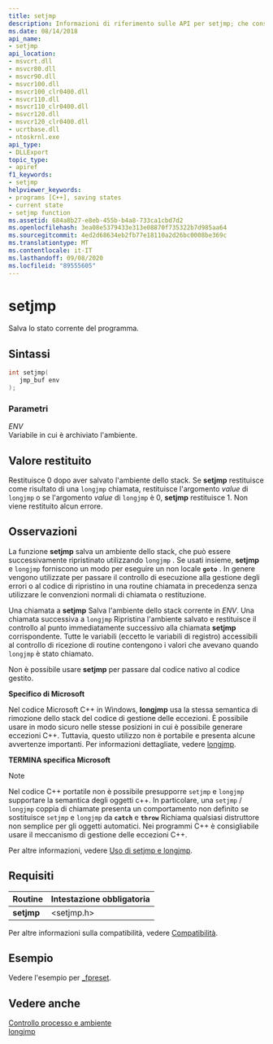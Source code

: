 ```yaml
---
title: setjmp
description: Informazioni di riferimento sulle API per setjmp; che consente di salvare lo stato corrente del programma.
ms.date: 08/14/2018
api_name:
- setjmp
api_location:
- msvcrt.dll
- msvcr80.dll
- msvcr90.dll
- msvcr100.dll
- msvcr100_clr0400.dll
- msvcr110.dll
- msvcr110_clr0400.dll
- msvcr120.dll
- msvcr120_clr0400.dll
- ucrtbase.dll
- ntoskrnl.exe
api_type:
- DLLExport
topic_type:
- apiref
f1_keywords:
- setjmp
helpviewer_keywords:
- programs [C++], saving states
- current state
- setjmp function
ms.assetid: 684a8b27-e8eb-455b-b4a8-733ca1cbd7d2
ms.openlocfilehash: 3ea08e5379433e313e08870f735322b7d985aa64
ms.sourcegitcommit: 4ed2d68634eb2fb77e18110a2d26bc0008be369c
ms.translationtype: MT
ms.contentlocale: it-IT
ms.lasthandoff: 09/08/2020
ms.locfileid: "89555605"
---
```

# <a name="setjmp"></a>setjmp

Salva lo stato corrente del programma.

## <a name="syntax"></a>Sintassi

```C
int setjmp(
   jmp_buf env
);
```

### <a name="parameters"></a>Parametri

*ENV*<br/>
Variabile in cui è archiviato l'ambiente.

## <a name="return-value"></a>Valore restituito

Restituisce 0 dopo aver salvato l'ambiente dello stack. Se **setjmp** restituisce come risultato di una `longjmp` chiamata, restituisce l'argomento *value* di `longjmp` o se l'argomento *value* di `longjmp` è 0, **setjmp** restituisce 1. Non viene restituito alcun errore.

## <a name="remarks"></a>Osservazioni

La funzione **setjmp** salva un ambiente dello stack, che può essere successivamente ripristinato utilizzando `longjmp` . Se usati insieme, **setjmp** e `longjmp` forniscono un modo per eseguire un non locale **`goto`** . In genere vengono utilizzate per passare il controllo di esecuzione alla gestione degli errori o al codice di ripristino in una routine chiamata in precedenza senza utilizzare le convenzioni normali di chiamata o restituzione.

Una chiamata a **setjmp** Salva l'ambiente dello stack corrente in *ENV*. Una chiamata successiva a `longjmp` Ripristina l'ambiente salvato e restituisce il controllo al punto immediatamente successivo alla chiamata **setjmp** corrispondente. Tutte le variabili (eccetto le variabili di registro) accessibili al controllo di ricezione di routine contengono i valori che avevano quando `longjmp` è stato chiamato.

Non è possibile usare **setjmp** per passare dal codice nativo al codice gestito.

**Specifico di Microsoft**

Nel codice Microsoft C++ in Windows, **longjmp** usa la stessa semantica di rimozione dello stack del codice di gestione delle eccezioni. È possibile usare in modo sicuro nelle stesse posizioni in cui è possibile generare eccezioni C++. Tuttavia, questo utilizzo non è portabile e presenta alcune avvertenze importanti. Per informazioni dettagliate, vedere [longjmp](longjmp.md).

**TERMINA specifica Microsoft**

> [!NOTE]
> Nel codice C++ portatile non è possibile presupporre `setjmp` e `longjmp` supportare la semantica degli oggetti c++. In particolare, una `setjmp` / `longjmp` coppia di chiamate presenta un comportamento non definito se sostituisce `setjmp` e `longjmp` da **`catch`** e **`throw`** Richiama qualsiasi distruttore non semplice per gli oggetti automatici. Nei programmi C++ è consigliabile usare il meccanismo di gestione delle eccezioni C++.

Per altre informazioni, vedere [Uso di setjmp e longjmp](../../cpp/using-setjmp-longjmp.md).

## <a name="requirements"></a>Requisiti

|Routine|Intestazione obbligatoria|
|-------------|---------------------|
|**setjmp**|\<setjmp.h>|

Per altre informazioni sulla compatibilità, vedere [Compatibilità](../../c-runtime-library/compatibility.md).

## <a name="example"></a>Esempio

Vedere l'esempio per [_fpreset](fpreset.md).

## <a name="see-also"></a>Vedere anche

[Controllo processo e ambiente](../../c-runtime-library/process-and-environment-control.md)<br/>
[longjmp](longjmp.md)
